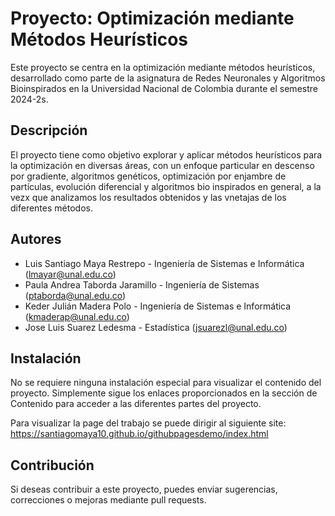 # Proyecto: Optimización mediante Métodos Heurísticos

Este proyecto se centra en la optimización mediante métodos heurísticos, desarrollado como parte de la asignatura de Redes Neuronales y Algoritmos Bioinspirados en la Universidad Nacional de Colombia durante el semestre 2024-2s.

## Descripción

El proyecto tiene como objetivo explorar y aplicar métodos heurísticos para la optimización en diversas áreas, con un enfoque particular en descenso por gradiente, algoritmos genéticos, optimización por enjambre de partículas, evolución diferencial y algoritmos bio inspirados en general, a la vezx que analizamos los resultados obtenidos y las vnetajas de los diferentes métodos.

## Autores

- Luis Santiago Maya Restrepo - Ingeniería de Sistemas e Informática ([lmayar@unal.edu.co](mailto:lmayar@unal.edu.co))
- Paula Andrea Taborda Jaramillo - Ingeniería de Sistemas ([ptaborda@unal.edu.co](mailto:ptaborda@unal.edu.co))
- Keder Julián Madera Polo - Ingeniería de Sistemas e Informática ([kmaderap@unal.edu.co](mailto:kmaderap@unal.edu.co))
- Jose Luis Suarez Ledesma - Estadística ([jsuarezl@unal.edu.co](mailto:jsuarezl@unal.edu.co))

## Instalación

No se requiere ninguna instalación especial para visualizar el contenido del proyecto. Simplemente sigue los enlaces proporcionados en la sección de Contenido para acceder a las diferentes partes del proyecto.

Para visualizar la page del trabajo se puede dirigir al siguiente site: https://santiagomaya10.github.io/githubpagesdemo/index.html

## Contribución

Si deseas contribuir a este proyecto, puedes enviar sugerencias, correcciones o mejoras mediante pull requests.

